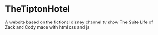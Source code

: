 # TheTiptonHotel
A website based on the fictional disney channel tv show The Suite Life of Zack and Cody  made with html css and js
